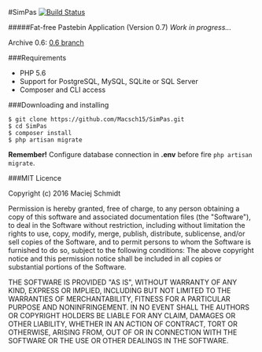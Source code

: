 #SimPas [![Build Status](https://travis-ci.org/Macsch15/SimPas.svg?branch=master)](https://travis-ci.org/Macsch15/SimPas)

#####Fat-free Pastebin Application
(Version 0.7) *Work in progress...*

Archive 0.6: [0.6 branch](https://github.com/Macsch15/SimPas/tree/archive)

###Requirements
- PHP 5.6
- Support for PostgreSQL, MySQL, SQLite or SQL Server
- Composer and CLI access

###Downloading and installing
```
$ git clone https://github.com/Macsch15/SimPas.git
$ cd SimPas
$ composer install
$ php artisan migrate
```

**Remember!** Configure database connection in **.env** before fire ```php artisan migrate```.

###MIT Licence

Copyright (c) 2016 Maciej Schmidt

Permission is hereby granted, free of charge, to any person obtaining a copy 
of this software and associated documentation files (the "Software"), to deal
in the Software without restriction, including without limitation the rights
to use, copy, modify, merge, publish, distribute, sublicense, and/or sell
copies of the Software, and to permit persons to whom the Software is furnished
to do so, subject to the following conditions:
The above copyright notice and this permission notice shall be included in all
copies or substantial portions of the Software.

THE SOFTWARE IS PROVIDED "AS IS", WITHOUT WARRANTY OF ANY KIND, EXPRESS OR
IMPLIED, INCLUDING BUT NOT LIMITED TO THE WARRANTIES OF MERCHANTABILITY,
FITNESS FOR A PARTICULAR PURPOSE AND NONINFRINGEMENT. IN NO EVENT SHALL THE
AUTHORS OR COPYRIGHT HOLDERS BE LIABLE FOR ANY CLAIM, DAMAGES OR OTHER
LIABILITY, WHETHER IN AN ACTION OF CONTRACT, TORT OR OTHERWISE, ARISING FROM,
OUT OF OR IN CONNECTION WITH THE SOFTWARE OR THE USE OR OTHER DEALINGS IN
THE SOFTWARE.
